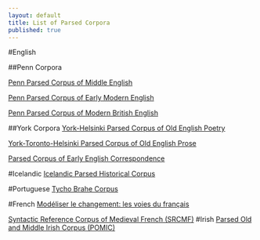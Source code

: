 ```yaml
---
layout: default
title: List of Parsed Corpora
published: true
---
```


#English

##Penn Corpora

[Penn Parsed Corpus of Middle English](http://www.ling.upenn.edu/histcorpora/PPCME2-RELEASE-3/index.html)

[Penn Parsed Corpus of Early Modern English](http://www.ling.upenn.edu/histcorpora/PPCEME-RELEASE-2/index.html)

[Penn Parsed Corpus of Modern British English](http://www.ling.upenn.edu/histcorpora/PPCEME-RELEASE-2/index.html)

##York Corpora
[York-Helsinki Parsed Corpus of Old English Poetry](http://www-users.york.ac.uk/%7Elang18/pcorpus.html)

[York-Toronto-Helsinki Parsed Corpus of Old English Prose](http://www-users.york.ac.uk/%7Elang22/YcoeHome1.htm)

[Parsed Corpus of Early English Correspondence](http://www-users.york.ac.uk/%7Elang22/PCEEC-manual/)

#Icelandic
[Icelandic Parsed Historical Corpus](http://linguist.is/icelandic_treebank/Icelandic_Parsed_Historical_Corpus_(IcePaHC))

#Portuguese
[Tycho Brahe Corpus](http://www.tycho.iel.unicamp.br/%7Etycho/)

#French
[Modéliser le changement: les voies du français](http://www.voies.uottawa.ca/corpus_pg_en.html)

[Syntactic Reference Corpus of Medieval French (SRCMF)](srcmf.org)
#Irish
[Parsed Old and Middle Irish Corpus (POMIC)](http://www.dias.ie/index.php?option=com_content&amp;view=article&amp;id=6586&amp;Itemid=224&amp;lang=en)